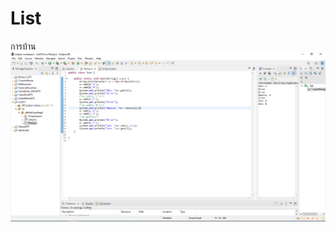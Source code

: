 # List
การบ้าน
![image](https://github.com/ThatchanonPoommanee/List/blob/7b2b8d88a4e340995be5a67ab83775806a2c16a4/List/Test.PNG)

